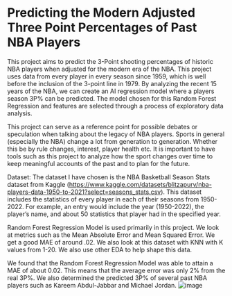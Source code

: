 # Predicting the Modern Adjusted Three Point Percentages of Past NBA Players

This project aims to predict the 3-Point shooting percentages of historic NBA players when adjusted for the modern era of the NBA. This project uses data from every player in every season since 1959, which is well before the inclusion of the 3-point line in 1979. By analyzing the recent 15 years of the NBA, we can create an AI regression model where a players season 3P% can be predicted. The model chosen for this Random Forest Regression and features are selected through a process of exploratory data analysis.

This project can serve as a reference point for possible debates or speculation when talking about the legacy of NBA players. Sports in general (especially the NBA) change a lot from generation to generation. Whether this be by rule changes, interest, player health etc. It is important to have tools such as this project to analyze how the sport changes over time to keep meaningful accounts of the past and to plan for the future.

Dataset: The dataset I have chosen is the NBA Basketball Season Stats dataset from Kaggle (https://www.kaggle.com/datasets/blitzapurv/nba-players-data-1950-to-2021?select=seasons_stats.csv).
This dataset includes the statistics of every player in each of their seasons from 1950-2022. For example, an entry would include the year (1950-2022), the player’s name, and about 50 statistics that player had in the specified year. 

Random Forest Regression Model is used primarily in this project. We look at metrics such as the Mean Absolute Error and Mean Squared Error. We get a good MAE of around .02. We also look at this dataset with KNN with K values from 1-20. We also use other EDA to help shape this data.

We found that the Random Forest Regression Model was able to attain a MAE of about 0.02. This means that the average error was only 2% from the real 3P%. We also determined the predicted 3P% of several past NBA players such as Kareem Abdul-Jabbar and Michael Jordan.
![image](https://user-images.githubusercontent.com/102937958/208213342-bfcd81a0-4223-48ae-b98f-08ce0053193c.png)

